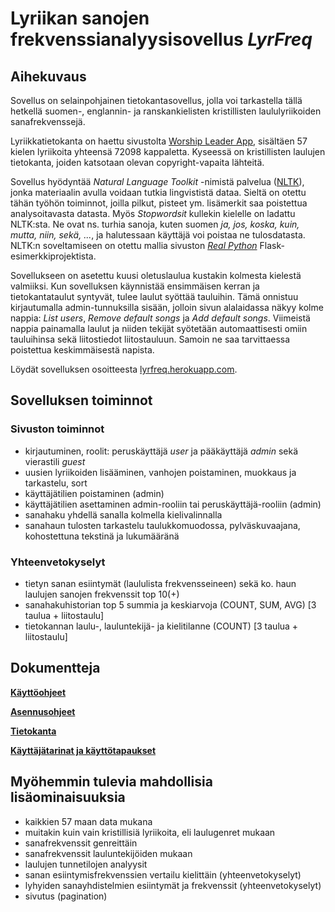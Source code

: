 # Lyriikan sanojen frekvenssianalyysisovellus *LyrFreq*

## Aihekuvaus

Sovellus on selainpohjainen tietokantasovellus, jolla voi tarkastella tällä hetkellä suomen-, englannin- ja ranskankielisten kristillisten laululyriikoiden sanafrekvenssejä.

Lyriikkatietokanta on haettu sivustolta [Worship Leader App](https://worshipleaderapp.com/en/download-song-database-opensong-openlp-and-quelea), sisältäen 57 kielen lyriikoita yhteensä 72098 kappaletta. Kyseessä on kristillisten laulujen tietokanta, joiden katsotaan olevan copyright-vapaita lähteitä.

Sovellus hyödyntää *Natural Language Toolkit* -nimistä palvelua ([NLTK](https://www.nltk.org/)), jonka materiaalin avulla voidaan tutkia lingvististä dataa. Sieltä on otettu tähän työhön toiminnot, joilla pilkut, pisteet ym. lisämerkit saa poistettua analysoitavasta datasta. Myös *Stopwordsit* kullekin kielelle on ladattu NLTK:sta. Ne ovat ns. turhia sanoja, kuten suomen *ja, jos, koska, kuin, mutta, niin, sekä, ...*, ja halutessaan käyttäjä voi poistaa ne tulosdatasta. NLTK:n soveltamiseen on otettu mallia sivuston [*Real Python*](https://realpython.com/flask-by-example-part-1-project-setup/) Flask-esimerkkiprojektista.

Sovellukseen on asetettu kuusi oletuslaulua kustakin kolmesta kielestä valmiiksi. Kun sovelluksen käynnistää ensimmäisen kerran ja tietokantataulut syntyvät, tulee laulut syöttää tauluihin. Tämä onnistuu kirjautumalla admin-tunnuksilla sisään, jolloin sivun alalaidassa näkyy kolme nappia: *List users*, *Remove default songs* ja *Add default songs*. Viimeistä nappia painamalla laulut ja niiden tekijät syötetään automaattisesti omiin tauluihinsa sekä liitostiedot liitostauluun. Samoin ne saa tarvittaessa poistettua keskimmäisestä napista.

Löydät sovelluksen osoitteesta [lyrfreq.herokuapp.com](https://lyrfreq.herokuapp.com/).

## Sovelluksen toiminnot

### Sivuston toiminnot
- kirjautuminen, roolit: peruskäyttäjä *user* ja pääkäyttäjä *admin* sekä vierastili *guest*
- uusien lyriikoiden lisääminen, vanhojen poistaminen, muokkaus ja tarkastelu, sort
- käyttäjätilien poistaminen (admin)
- käyttäjätilien asettaminen admin-rooliin tai peruskäyttäjä-rooliin (admin)
- sanahaku yhdellä sanalla kolmella kielivalinnalla
- sanahaun tulosten tarkastelu taulukkomuodossa, pylväskuvaajana, kohostettuna tekstinä ja lukumääränä

### Yhteenvetokyselyt
- tietyn sanan esiintymät (laululista frekvensseineen) sekä ko. haun laulujen sanojen frekvenssit top 10(+)
- sanahakuhistorian top 5 summia ja keskiarvoja (COUNT, SUM, AVG) [3 taulua + liitostaulu]
- tietokannan laulu-, lauluntekijä- ja kielitilanne (COUNT) [3 taulua + liitostaulu]

## Dokumentteja

[**Käyttöohjeet**](documentation/kayttoohje.md)

[**Asennusohjeet**](documentation/asennusohje.md)

[**Tietokanta**](documentation/tietokanta.md)

[**Käyttäjätarinat ja käyttötapaukset**](documentation/user_stories.md)

## Myöhemmin tulevia mahdollisia lisäominaisuuksia

* kaikkien 57 maan data mukana
* muitakin kuin vain kristillisiä lyriikoita, eli laulugenret mukaan
* sanafrekvenssit genreittäin
* sanafrekvenssit lauluntekijöiden mukaan
* laulujen tunnetilojen analyysit
* sanan esiintymisfrekvenssien vertailu kielittäin (yhteenvetokyselyt)
* lyhyiden sanayhdistelmien esiintymät ja frekvenssit (yhteenvetokyselyt)
* sivutus (pagination)
